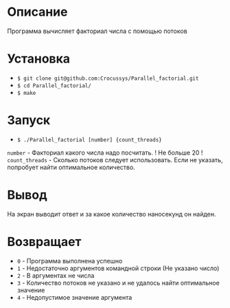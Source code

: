 # Описание

Программа вычисляет факториал числа с помощью потоков

# Установка

- `$ git clone git@github.com:Crocussys/Parallel_factorial.git`
- `$ cd Parallel_factorial/`
- `$ make`

# Запуск

- `$ ./Parallel_factorial [number] {count_threads}`

`number` - Факториал какого числа надо посчитать. ! Не больше 20 !
`count_threads` - Сколько потоков следует использовать. Если не указать, попробует найти оптимальное количество.

# Вывод

На экран выводит ответ и за какое количество наносекунд он найден.

# Возвращает

- `0` - Программа выполнена успешно
- `1` - Недостаточно аргументов командной строки (Не указано число)
- `2` - В аргументах не числа
- `3` - Количество потоков не указано и не удалось найти оптимальное значение
- `4` - Недопустимое значение аргумента
